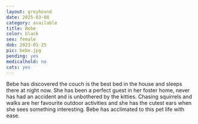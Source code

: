 ```yaml
---
layout: greyhound
date: 2025-03-08
category: available
title: Bebe
color: black
sex: female
dob: 2023-01-25
pic: bebe.jpg
pending: yes
medicalhold: no
cats: yes
---
```


Bebe has discovered the couch is the best bed in the house and sleeps there at night now.  She has been a perfect guest in her foster home, never has had an accident and is unbothered by the kitties.  Chasing squirrels and walks are her favourite outdoor activities and she has the cutest ears when she sees something interesting.  Bebe has acclimated to this pet life with ease.
